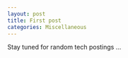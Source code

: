 ```yaml
---
layout: post
title: First post
categories: Miscellaneous
---
```


Stay tuned for random tech postings ...
